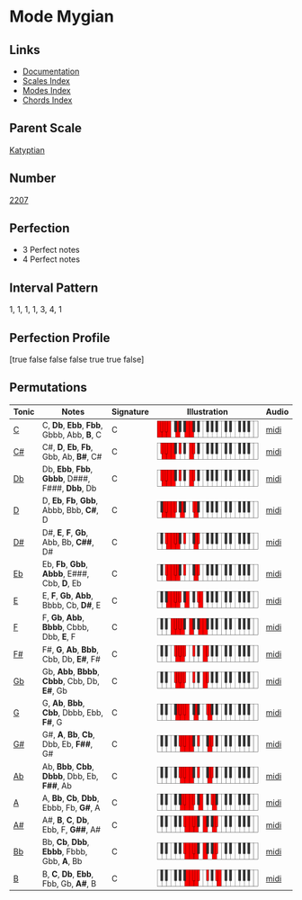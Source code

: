 # Mode Mygian

## Links

- [Documentation](index.md)
- [Scales Index](Scales.md)
- [Modes Index](Modes.md)
- [Chords Index](Chords.md)

## Parent Scale

[Katyptian](ScaleKatyptian.md)

## Number

[2207](https://ianring.com/musictheory/scales/2207)

## Perfection

- 3 Perfect notes
- 4 Perfect notes

## Interval Pattern

1, 1, 1, 1, 3, 4, 1

## Perfection Profile

[true false false false true true false]

## Permutations

| Tonic | Notes | Signature | Illustration | Audio |
|-------|-------|-----------|--------------|-------|
| [C](ModeCNaturalMygian.md) | C, **Db**, **Ebb**, **Fbb**, Gbbb, Abb, **B**, C | C | ![CNaturalMygian](ModeCNaturalMygian.png) | [midi](https://github.com/edipermadi/music/blob/main/docs/ModeCNaturalMygian.mid?raw=true) |
| [C#](ModeCSharpMygian.md) | C#, **D**, **Eb**, **Fb**, Gbb, Ab, **B#**, C# | C | ![CSharpMygian](ModeCSharpMygian.png) | [midi](https://github.com/edipermadi/music/blob/main/docs/ModeCSharpMygian.mid?raw=true) |
| [Db](ModeDFlatMygian.md) | Db, **Ebb**, **Fbb**, **Gbbb**, D###, F###, **Dbb**, Db | C | ![DFlatMygian](ModeDFlatMygian.png) | [midi](https://github.com/edipermadi/music/blob/main/docs/ModeDFlatMygian.mid?raw=true) |
| [D](ModeDNaturalMygian.md) | D, **Eb**, **Fb**, **Gbb**, Abbb, Bbb, **C#**, D | C | ![DNaturalMygian](ModeDNaturalMygian.png) | [midi](https://github.com/edipermadi/music/blob/main/docs/ModeDNaturalMygian.mid?raw=true) |
| [D#](ModeDSharpMygian.md) | D#, **E**, **F**, **Gb**, Abb, Bb, **C##**, D# | C | ![DSharpMygian](ModeDSharpMygian.png) | [midi](https://github.com/edipermadi/music/blob/main/docs/ModeDSharpMygian.mid?raw=true) |
| [Eb](ModeEFlatMygian.md) | Eb, **Fb**, **Gbb**, **Abbb**, E###, Cbb, **D**, Eb | C | ![EFlatMygian](ModeEFlatMygian.png) | [midi](https://github.com/edipermadi/music/blob/main/docs/ModeEFlatMygian.mid?raw=true) |
| [E](ModeENaturalMygian.md) | E, **F**, **Gb**, **Abb**, Bbbb, Cb, **D#**, E | C | ![ENaturalMygian](ModeENaturalMygian.png) | [midi](https://github.com/edipermadi/music/blob/main/docs/ModeENaturalMygian.mid?raw=true) |
| [F](ModeFNaturalMygian.md) | F, **Gb**, **Abb**, **Bbbb**, Cbbb, Dbb, **E**, F | C | ![FNaturalMygian](ModeFNaturalMygian.png) | [midi](https://github.com/edipermadi/music/blob/main/docs/ModeFNaturalMygian.mid?raw=true) |
| [F#](ModeFSharpMygian.md) | F#, **G**, **Ab**, **Bbb**, Cbb, Db, **E#**, F# | C | ![FSharpMygian](ModeFSharpMygian.png) | [midi](https://github.com/edipermadi/music/blob/main/docs/ModeFSharpMygian.mid?raw=true) |
| [Gb](ModeGFlatMygian.md) | Gb, **Abb**, **Bbbb**, **Cbbb**, Cbb, Db, **E#**, Gb | C | ![GFlatMygian](ModeGFlatMygian.png) | [midi](https://github.com/edipermadi/music/blob/main/docs/ModeGFlatMygian.mid?raw=true) |
| [G](ModeGNaturalMygian.md) | G, **Ab**, **Bbb**, **Cbb**, Dbbb, Ebb, **F#**, G | C | ![GNaturalMygian](ModeGNaturalMygian.png) | [midi](https://github.com/edipermadi/music/blob/main/docs/ModeGNaturalMygian.mid?raw=true) |
| [G#](ModeGSharpMygian.md) | G#, **A**, **Bb**, **Cb**, Dbb, Eb, **F##**, G# | C | ![GSharpMygian](ModeGSharpMygian.png) | [midi](https://github.com/edipermadi/music/blob/main/docs/ModeGSharpMygian.mid?raw=true) |
| [Ab](ModeAFlatMygian.md) | Ab, **Bbb**, **Cbb**, **Dbbb**, Dbb, Eb, **F##**, Ab | C | ![AFlatMygian](ModeAFlatMygian.png) | [midi](https://github.com/edipermadi/music/blob/main/docs/ModeAFlatMygian.mid?raw=true) |
| [A](ModeANaturalMygian.md) | A, **Bb**, **Cb**, **Dbb**, Ebbb, Fb, **G#**, A | C | ![ANaturalMygian](ModeANaturalMygian.png) | [midi](https://github.com/edipermadi/music/blob/main/docs/ModeANaturalMygian.mid?raw=true) |
| [A#](ModeASharpMygian.md) | A#, **B**, **C**, **Db**, Ebb, F, **G##**, A# | C | ![ASharpMygian](ModeASharpMygian.png) | [midi](https://github.com/edipermadi/music/blob/main/docs/ModeASharpMygian.mid?raw=true) |
| [Bb](ModeBFlatMygian.md) | Bb, **Cb**, **Dbb**, **Ebbb**, Fbbb, Gbb, **A**, Bb | C | ![BFlatMygian](ModeBFlatMygian.png) | [midi](https://github.com/edipermadi/music/blob/main/docs/ModeBFlatMygian.mid?raw=true) |
| [B](ModeBNaturalMygian.md) | B, **C**, **Db**, **Ebb**, Fbb, Gb, **A#**, B | C | ![BNaturalMygian](ModeBNaturalMygian.png) | [midi](https://github.com/edipermadi/music/blob/main/docs/ModeBNaturalMygian.mid?raw=true) |
